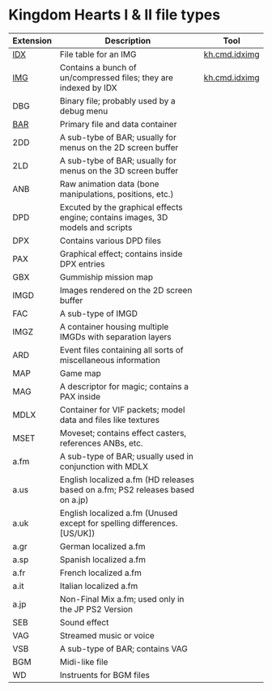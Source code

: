 # Kingdom Hearts I & II file types

| Extension | Description | Tool | 
|-----------|-------------|------|
| [IDX](file//type/idx.md) | File table for an IMG | [kh.cmd.idximg](/kh.cmd.idximg/README.md)
| [IMG](file//type/idx.md) | Contains a bunch of un/compressed files; they are indexed by IDX | [kh.cmd.idximg](/kh.cmd.idximg/README.md)
| DBG | Binary file; probably used by a debug menu
| [BAR](file/type/bar.md) | Primary file and data container
| 2DD | A sub-tybe of BAR; usually for menus on the 2D screen buffer
| 2LD | A sub-tybe of BAR; usually for menus on the 3D screen buffer
| ANB | Raw animation data (bone manipulations, positions, etc.)
| DPD | Excuted by the graphical effects engine; contains images, 3D models and scripts
| DPX | Contains various DPD files
| PAX | Graphical effect; contains inside DPX entries
| GBX | Gummiship mission map
| IMGD | Images rendered on the 2D screen buffer
| FAC | A sub-type of IMGD
| IMGZ | A container housing multiple IMGDs with separation layers
| ARD | Event files containing all sorts of miscellaneous information
| MAP | Game map
| MAG | A descriptor for magic; contains a PAX inside
| MDLX | Container for VIF packets; model data and files like textures
| MSET | Moveset; contains effect casters, references ANBs, etc.
| a.fm | A sub-type of BAR; usually used in conjunction with MDLX
| a.us | English localized a.fm (HD releases based on a.fm; PS2 releases based on a.jp)
| a.uk | English localized a.fm (Unused except for spelling differences. [US/UK])
| a.gr | German localized a.fm
| a.sp | Spanish localized a.fm
| a.fr | French localized a.fm
| a.it | Italian localized a.fm
| a.jp | Non-Final Mix a.fm; used only in the JP PS2 Version
| SEB | Sound effect
| VAG | Streamed music or voice
| VSB | A sub-type of BAR; contains VAG
| BGM | Midi-like file
| WD  | Instruents for BGM files